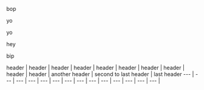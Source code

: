 bop

yo

yo

hey

bip


header | header | header | header | header | header | header | header | header | header | another header | second to last header | last header 
--- | --- | --- | --- | --- | --- | --- | --- | --- | --- | --- | --- | --- | --- |

